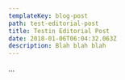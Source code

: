 ```yaml
---
templateKey: blog-post
path: test-editorial-post
title: Testin Editorial Post
date: 2018-01-06T06:04:32.063Z
description: Blah blah blah
---
```

...
